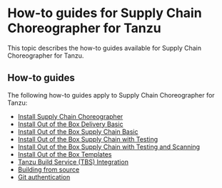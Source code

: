 # How-to guides for Supply Chain Choreographer for Tanzu

This topic describes the how-to guides available for Supply Chain Choreographer for Tanzu.

## <a id='how-to'></a> How-to guides

The following how-to guides apply to Supply Chain Choreographer for Tanzu:

- [Install Supply Chain Choreographer](scc/install-scc.hbs.md)
- [Install Out of the Box Delivery Basic](scc/install-ootb-delivery-basic.hbs.md)
- [Install Out of the Box Supply Chain Basic](scc/install-ootb-sc-basic.hbs.md)
- [Install Out of the Box Supply Chain with Testing](scc/install-ootb-sc-wtest.hbs.md)
- [Install Out of the Box Supply Chain with Testing and Scanning](scc/ootb-supply-chain-testing-scanning.hbs.md)
- [Install Out of the Box Templates](scc/ootb-templates.hbs.md)
- [Tanzu Build Service (TBS) Integration](scc/tbs.hbs.md)
- [Building from source](scc/building-from-source.hbs.md)
- [Git authentication](scc/git-auth.hbs.md)
